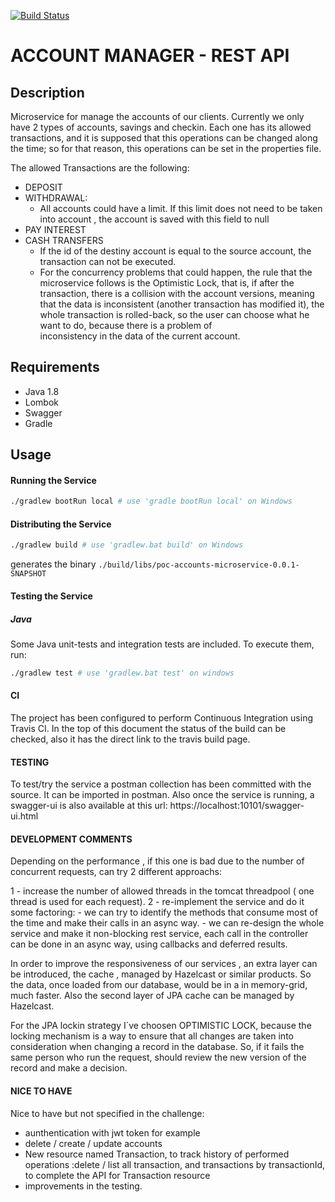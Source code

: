 [![Build Status](https://travis-ci.org/vanessaCantalapiedra/shopretailer_v2.0.svg?branch=master)](https://travis-ci.org/vanessaCantalapiedra/shopretailer_v2.0)

ACCOUNT MANAGER  - REST API 
====================================

## Description

Microservice for manage the accounts of our clients.
Currently we only have 2 types of accounts, savings and checkin. Each one has its allowed transactions, and it is supposed that this operations
can be changed along the time; so for that reason, this operations can be set in the properties file.

The allowed Transactions are the following:
 - DEPOSIT
 - WITHDRAWAL:
   - All accounts could have a limit. If this limit does not need to be taken into account , the account is saved with this field to 
  null
 - PAY INTEREST
 - CASH TRANSFERS
   - If the id of the destiny account is equal to the source account, the transaction can not be executed.
   - For the concurrency problems that could happen, the rule that the microservice follows is the Optimistic Lock, that is, if after
    the transaction, there is a collision with the account versions, meaning that the data is inconsistent (another transaction has         modified it), the whole transaction is rolled-back, so the user can choose what he want to do, because there is a problem of       
    inconsistency in the data of the current account.

## Requirements

 - Java 1.8
 - Lombok
 - Swagger
 - Gradle
 
## Usage 

#### Running the Service

```sh
./gradlew bootRun local # use 'gradle bootRun local' on Windows
```

#### Distributing the Service

```sh
./gradlew build # use 'gradlew.bat build' on Windows
```
generates the binary `./build/libs/poc-accounts-microservice-0.0.1-SNAPSHOT`

#### Testing the Service

##### Java
Some Java unit-tests and integration tests are included. To execute them, run:  
```sh
./gradlew test # use 'gradlew.bat test' on windows
```
#### CI
The project has been configured to perform Continuous Integration using Travis CI. In the top of this document the status of the build can be checked, also it has the direct link to the travis build page.

#### TESTING
To test/try the service a postman collection has been committed with the source. It can be imported in postman.
Also once the service is running, a swagger-ui is also available at this url:
https://localhost:10101/swagger-ui.html

#### DEVELOPMENT COMMENTS
Depending on the performance , if this one is bad due to the number of concurrent requests, can try 2 different approachs:

1 - increase the number of allowed threads in the tomcat threadpool ( one thread is used for each request).
2 - re-implement the service and do it some factoring:
	- we can try to identify the methods that consume most of the time and make their calls in an async way.
	- we can re-design the whole service and make it non-blocking rest service, each call in the controller can be done in an async way,
	using callbacks and deferred results.
	
In order to improve the responsiveness of our services , an extra layer can be introduced, the cache , managed by Hazelcast or similar
products. So the data, once loaded from our database,  would be in a in memory-grid, much faster. Also the second layer of JPA cache
can be managed by Hazelcast.

For the JPA lockin strategy I´ve choosen OPTIMISTIC LOCK, because the locking mechanism is a way to ensure that all changes are taken into consideration when changing a record in the database.
So, if it  fails the same person who run the request, should review the new version of the record and make a decision.

#### NICE TO HAVE
Nice to have but not specified in the challenge:
 - aunthentication with jwt token for example
 - delete / create / update accounts
 - New resource named Transaction, to track history of performed operations :delete / list all transaction, and transactions by transactionId, to complete the API for Transaction resource
 - improvements in the testing.
 
